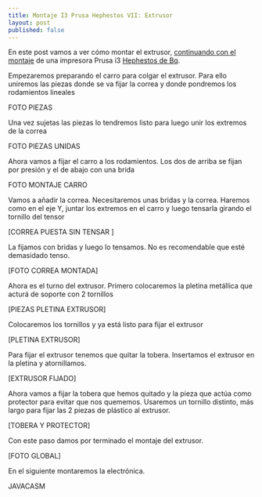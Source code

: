 ```yaml
---
title: Montaje I3 Prusa Hephestos VII: Extrusor
layout: post
published: false
---
```



En este post vamos a ver cómo montar el extrusor, [continuando con el montaje](http://blog.elcacharreo.com/tag/hephestos/) de una impresora Prusa i3 [Hephestos de Bq](http://bq.com/es/prusa). 

Empezaremos preparando el carro para colgar el extrusor. Para ello uniremos las piezas donde se va fijar la correa y donde pondremos los rodamientos lineales

FOTO PIEZAS

Una vez sujetas las piezas lo tendremos listo para luego unir los extremos de la correa

FOTO PIEZAS UNIDAS

Ahora vamos a fijar el carro a los rodamientos. Los dos de arriba se fijan por presión y el de abajo con una brida

FOTO MONTAJE CARRO

Vamos a añadir la correa. Necesitaremos unas bridas y la correa. Haremos como en el eje Y, juntar los extremos en el carro y luego tensarla girando el tornillo del tensor

[CORREA PUESTA SIN TENSAR ]

La fijamos con bridas y luego lo tensamos. No es recomendable que esté demasidado tenso.

[FOTO CORREA MONTADA]

Ahora es el turno del extrusor. Primero colocaremos la pletina metállica que acturá de soporte con 2 tornillos

[PIEZAS PLETINA EXTRUSOR]

Colocaremos los tornillos y ya está listo para fijar el extrusor

[PLETINA EXTRUSOR]

Para fijar el extrusor tenemos que quitar la tobera. Insertamos el extrusor en la pletina y atornillamos.

[EXTRUSOR FIJADO]

Ahora vamos a fijar la tobera que hemos quitado y la pieza que actúa como protector para evitar que nos quememos. Usaremos un tornillo distinto, más largo para fijar las 2 piezas de plástico al extrusor.

[TOBERA Y PROTECTOR]

Con este paso damos por terminado el montaje del extrusor. 

[FOTO GLOBAL]

En el siguiente montaremos la electrónica.

JAVACASM

